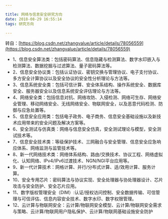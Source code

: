 ```yaml
---

title: 网络与信息安全研究方向
date: 2018-08-29 16:55:14
tags: 研究方向

---
```



转自：[https://blog.csdn.net/zhangvalue/article/details/78056559](https://blog.csdn.net/zhangvalue/article/details/78056559)

- 1、信息安全算法类：包括密码算法、信息隐藏与检测算法、数字水印嵌入与检测算法、数据挖掘与过滤算法、量子密码算法等。
- 2、信息安全协议类：包括认证协议、密钥交换与管理协议、电子支付协议、多方安全计算协议以及安全协议的安全性分析理论与方法等。
- 3、信息系统安全类：包括可信计算、安全体系结构、操作系统安全、数据库安全、服务器安全以及信息系统安全评估理论与方法等。
- 4、网络安全类：包括信息对抗、网络攻防、入侵检测、网络可生存、网络安全管理、移动网络安全、无线网络安全、物联网安全，以及恶意代码检测、防御与应急处置等。
- 5、信息安全应用类：包括电子政务、电子商务、信息安全基础设施以及新技术应用带来的安全问题及解决方案等。
- 6、安全测试与仿真类：网络与信息安全仿真，安全测试理论与模型，安全测试技术等。
- 7、信息安全技术类：等级保护技术、三网融合与安全管理、信息安全应急响应体系、网络监测与监管技术等。
- 8、新一代网络技术类：网络体系结构、路由/交换技术、协议工程、网络虚拟化、认知网络、IPv4/IPv6过渡技术、NGN/NGI平台应用等。
- 9、新一代计算技术：网格计算、并行/分布式计算、适/效用计算、服务计算。
- 10、安全专用芯片：密码算法与协议实现、安全处理器与协处理器设计、芯片攻击与安全防护、安全芯片应用。
- 11、数字版权管理安全（DIM）:认证/授权访问控制、安全数据传输、可信管理与可信评估、信息内容安全技术、数字水印、数字权限管理。
- 12、云计算与物联网安全：云计算/物联网安全模型、云计算/物联网安全需求与策略、云计算/物联网用户隐私保护、云计算/物联网基础设施安全防护
